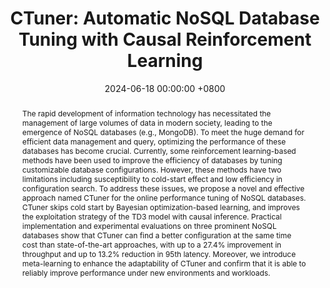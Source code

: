 ---
title:          "CTuner: Automatic NoSQL Database Tuning with Causal Reinforcement Learning"
date:           2024-06-18 00:00:00 +0800
selected:       false
pub:            >-
                In 15th Asia-Pacific Symposium on Internetware.
pub_pre:        >-
                <span class="badge badge-pill badge-custom badge-success">Internetware'24 (CCF C)</span>
# <span class="badge badge-pill badge-custom badge-info">FSE'24</span>
# pub_post:       'Under review.'
# pub_last:       '🏆 <span style="color:red"><b>Best Paper Award</b></span>'
abstract: >-
    The rapid development of information technology has necessitated the management of large volumes of data in modern society, leading to the emergence of NoSQL databases (e.g., MongoDB). To meet the huge demand for efficient data management and query, optimizing the performance of these databases has become crucial. Currently, some reinforcement learning-based methods have been used to improve the efficiency of databases by tuning customizable database configurations. However, these methods have two limitations including susceptibility to cold-start effect and low efficiency in configuration search. To address these issues, we propose a novel and effective approach named CTuner for the online performance tuning of NoSQL databases. CTuner skips cold start by Bayesian optimization-based learning, and improves the exploitation strategy of the TD3 model with causal inference. Practical implementation and experimental evaluations on three prominent NoSQL databases show that CTuner can find a better configuration at the same time cost than state-of-the-art approaches, with up to a 27.4% improvement in throughput and up to 13.2% reduction in 95th latency. Moreover, we introduce meta-learning to enhance the adaptability of CTuner and confirm that it is able to reliably improve performance under new environments and workloads.
# cover:          assets/images/covers/Prism-cover.png
authors:
  - Genting Mai
  - Zilong He
  - Guangba Yu
  - Zhiming Chen
  - Pengfei Chen

links:
  Paper: https://yuxiaoba.github.io/files/Interware24/ctune.pdf
  Project: https://github.com/IntelligentDDS/Ctuner
  DOI:  https://doi.org/10.1145/3671016.3674809
  BibTex: https://yuxiaoba.github.io/files/Interware24/ctune-bibtex.txt
  # Arxiv:
---